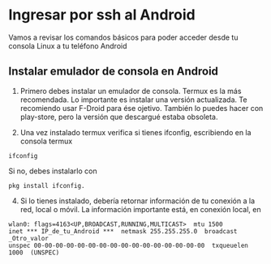# Ingresar por ssh al Android
Vamos a revisar los comandos básicos para poder acceder desde tu consola Linux a tu teléfono Android

## Instalar emulador de consola en Android
1. Primero debes instalar un emulador de consola. Termux es la más recomendada.
Lo importante es instalar una versión actualizada. 
Te recomiendo usar F-Droid para ése ojetivo. 
También lo puedes hacer con play-store, pero la versión que descargué estaba obsoleta.

2. Una vez instalado termux verifica si tienes ifconfig, escribiendo en la consola termux
```
ifconfig
```
Si no, debes instalarlo con
```
pkg install ifconfig.
```
4. Si lo tienes instalado, debería retornar información de tu conexión a la red, local o móvil.
La información importante está, en conexión local, en
```
wlan0: flags=4163<UP,BROADCAST,RUNNING,MULTICAST>  mtu 1500
inet *** IP_de_tu_Android ***  netmask 255.255.255.0  broadcast _Otro_valor
unspec 00-00-00-00-00-00-00-00-00-00-00-00-00-00-00-00  txqueuelen 1000  (UNSPEC)

```





